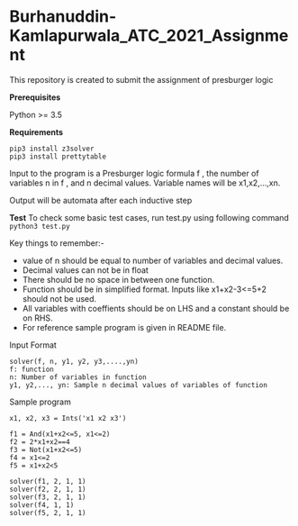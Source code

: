# Burhanuddin-Kamlapurwala_ATC_2021_Assignment
This repository is created to submit the assignment of presburger logic

**Prerequisites**

Python >= 3.5

**Requirements**
```
pip3 install z3solver
pip3 install prettytable
```
Input to the program is a Presburger logic formula f , the number of
variables n in f , and n decimal values. Variable names will be x1,x2,...,xn.

Output will be automata after each inductive step

**Test**
To check some basic test cases, run test.py using following command
``` python3 test.py ```

Key things to remember:-
- value of n should be equal to number of variables and decimal values.
- Decimal values can not be in float 
- There should be no space in between one function.
- Function should be in simplified format. Inputs like x1+x2-3<=5+2 should not be used.
- All variables with coeffients should be on LHS and a constant should be on RHS.
- For reference sample program is given in README file.

Input Format
```
solver(f, n, y1, y2, y3,....,yn)
f: function
n: Number of variables in function
y1, y2,..., yn: Sample n decimal values of variables of function
```
Sample program
```
x1, x2, x3 = Ints('x1 x2 x3')

f1 = And(x1+x2<=5, x1<=2)
f2 = 2*x1+x2==4
f3 = Not(x1+x2<=5)
f4 = x1<=2
f5 = x1+x2<5

solver(f1, 2, 1, 1)
solver(f2, 2, 1, 1)
solver(f3, 2, 1, 1)
solver(f4, 1, 1)
solver(f5, 2, 1, 1)
```

